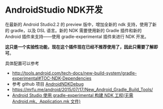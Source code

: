 # AndroidStudio NDK开发

在最新的 Android Studio2.2 的 preview 版中，增加全新的 ndk 支持，使用了新的 gradle，以及 DSL 语言。新的 NDK 需要使用新的 Gradle 插件和新的 Android 插件来支持——使用 gradle-experimental 插件来进行 NDK 开发。

**这只是一个实验性功能，现在这个插件现在已经不推荐使用了，因此只需要了解即可**。

具体配置可以参考

- <http://tools.android.com/tech-docs/new-build-system/gradle-experimental#TOC-NDK-Dependencies>
- 参考 github 项目 [AndroidNDKDebug](https://github.com/4brunu/AndroidNDKDebug)
- <https://mrfu.me/android/2015/07/17/New_Android_Gradle_Build_Tools/>
- [Android Studio 使用 gradle-experimental 构建 NDK 工程(无需 Android.mk、Application.mk 文件)](http://www.jianshu.com/p/7844aafe897d)
